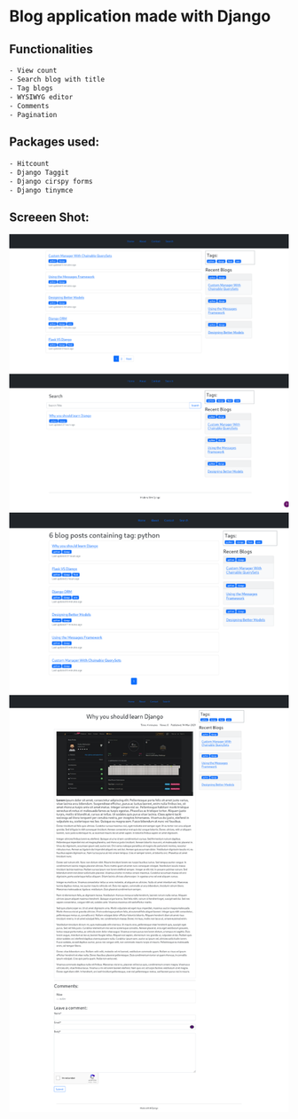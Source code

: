 # Blog application made with Django 

## Functionalities
    - View count
    - Search blog with title
    - Tag blogs 
    - WYSIWYG editor
    - Comments
    - Pagination

## Packages used:
    - Hitcount
    - Django Taggit
    - Django cirspy forms
    - Django tinymce
   
## Screeen Shot:
![](https://github.com/sulavmhrzn/django-blog/blob/main/screenshots/home.png)
![](https://github.com/sulavmhrzn/django-blog/blob/main/screenshots/search.png)
![](https://github.com/sulavmhrzn/django-blog/blob/main/screenshots/tag.png)
![](https://github.com/sulavmhrzn/django-blog/blob/main/screenshots/detail.png)
